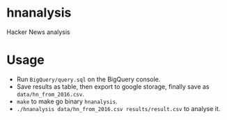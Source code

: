 # hnanalysis
Hacker News analysis

# Usage

- Run `BigQuery/query.sql` on the BigQuery console.
- Save results as table, then export to google storage, finally save as `data/hn_from_2016.csv`.
- `make` to make go binary `hnanalysis`.
- `./hnanalysis data/hn_from_2016.csv results/result.csv` to analyse it.
